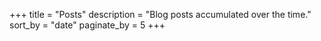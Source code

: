+++
title = "Posts" 
description = "Blog posts accumulated over the time." 
sort_by = "date"
paginate_by = 5
+++
